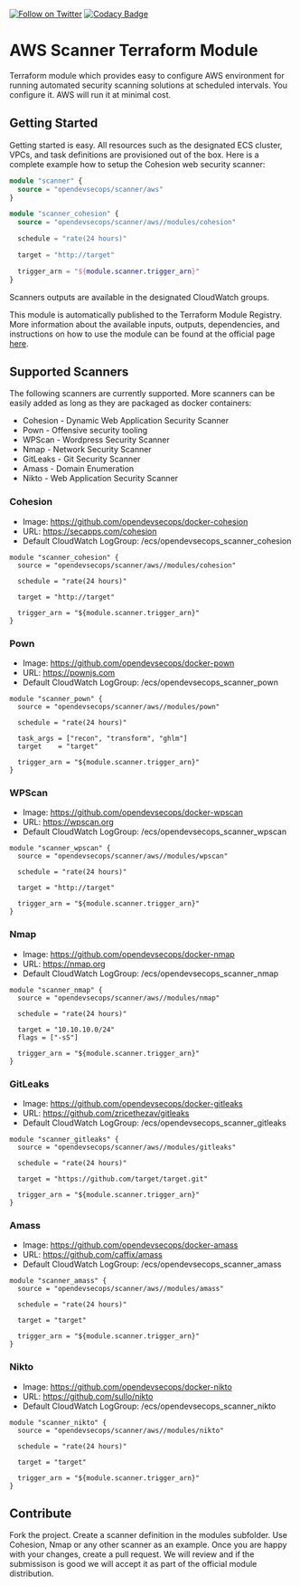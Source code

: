 [![Follow on Twitter](https://img.shields.io/twitter/follow/opendevsecops.svg?logo=twitter)](https://twitter.com/opendevsecops)
[![Codacy Badge](https://api.codacy.com/project/badge/Grade/5815b10c6daf46b0a3e6606ce812898e)](https://www.codacy.com/app/OpenDevSecOps/terraform-aws-scanner?utm_source=github.com&amp;utm_medium=referral&amp;utm_content=opendevsecops/terraform-aws-scanner&amp;utm_campaign=Badge_Grade)

# AWS Scanner Terraform Module

Terraform module which provides easy to configure AWS environment for running automated security scanning solutions at scheduled intervals. You configure it. AWS will run it at minimal cost.

## Getting Started

Getting started is easy. All resources such as the designated ECS cluster, VPCs, and task definitions are provisioned out of the box. Here is a complete example how to setup the Cohesion web security scanner:

```terraform
module "scanner" {
  source = "opendevsecops/scanner/aws"
}

module "scanner_cohesion" {
  source = "opendevsecops/scanner/aws//modules/cohesion"

  schedule = "rate(24 hours)"

  target = "http://target"

  trigger_arn = "${module.scanner.trigger_arn}"
}
```

Scanners outputs are available in the designated CloudWatch groups.

This module is automatically published to the Terraform Module Registry. More information about the available inputs, outputs, dependencies, and instructions on how to use the module can be found at the official page [here](https://registry.terraform.io/modules/opendevsecops/scanner).

## Supported Scanners

The following scanners are currently supported. More scanners can be easily added as long as they are packaged as docker containers:

  * Cohesion - Dynamic Web Application Security Scanner
  * Pown - Offensive security tooling
  * WPScan - Wordpress Security Scanner
  * Nmap - Network Security Scanner
  * GitLeaks - Git Security Scanner
  * Amass - Domain Enumeration
  * Nikto - Web Application Security Scanner

### Cohesion

  * Image: https://github.com/opendevsecops/docker-cohesion
  * URL: https://secapps.com/cohesion
  * Default CloudWatch LogGroup: /ecs/opendevsecops_scanner_cohesion

```
module "scanner_cohesion" {
  source = "opendevsecops/scanner/aws//modules/cohesion"

  schedule = "rate(24 hours)"

  target = "http://target"

  trigger_arn = "${module.scanner.trigger_arn}"
}
```

### Pown

  * Image: https://github.com/opendevsecops/docker-pown
  * URL: https://pownjs.com
  * Default CloudWatch LogGroup: /ecs/opendevsecops_scanner_pown

```
module "scanner_pown" {
  source = "opendevsecops/scanner/aws//modules/pown"

  schedule = "rate(24 hours)"

  task_args = ["recon", "transform", "ghlm"]
  target    = "target"

  trigger_arn = "${module.scanner.trigger_arn}"
}
```

### WPScan

  * Image: https://github.com/opendevsecops/docker-wpscan
  * URL: https://wpscan.org
  * Default CloudWatch LogGroup: /ecs/opendevsecops_scanner_wpscan

```
module "scanner_wpscan" {
  source = "opendevsecops/scanner/aws//modules/wpscan"

  schedule = "rate(24 hours)"

  target = "http://target"

  trigger_arn = "${module.scanner.trigger_arn}"
}
```

### Nmap

  * Image: https://github.com/opendevsecops/docker-nmap
  * URL: https://nmap.org
  * Default CloudWatch LogGroup: /ecs/opendevsecops_scanner_nmap

```
module "scanner_nmap" {
  source = "opendevsecops/scanner/aws//modules/nmap"

  schedule = "rate(24 hours)"

  target = "10.10.10.0/24"
  flags = ["-sS"]

  trigger_arn = "${module.scanner.trigger_arn}"
}
```

### GitLeaks

  * Image: https://github.com/opendevsecops/docker-gitleaks
  * URL: https://github.com/zricethezav/gitleaks
  * Default CloudWatch LogGroup: /ecs/opendevsecops_scanner_gitleaks

```
module "scanner_gitleaks" {
  source = "opendevsecops/scanner/aws//modules/gitleaks"

  schedule = "rate(24 hours)"

  target = "https://github.com/target/target.git"

  trigger_arn = "${module.scanner.trigger_arn}"
}
```

### Amass

  * Image: https://github.com/opendevsecops/docker-amass
  * URL: https://github.com/caffix/amass
  * Default CloudWatch LogGroup: /ecs/opendevsecops_scanner_amass

```
module "scanner_amass" {
  source = "opendevsecops/scanner/aws//modules/amass"

  schedule = "rate(24 hours)"

  target = "target"

  trigger_arn = "${module.scanner.trigger_arn}"
}
```

### Nikto

  * Image: https://github.com/opendevsecops/docker-nikto
  * URL: https://github.com/sullo/nikto
  * Default CloudWatch LogGroup: /ecs/opendevsecops_scanner_nikto

```
module "scanner_nikto" {
  source = "opendevsecops/scanner/aws//modules/nikto"

  schedule = "rate(24 hours)"

  target = "target"

  trigger_arn = "${module.scanner.trigger_arn}"
}
```

## Contribute

Fork the project. Create a scanner definition in the modules subfolder. Use Cohesion, Nmap or any other scanner as an example. Once you are happy with your changes, create a pull request. We will review and if the submissison is good we will accept it as part of the official module distribution.
